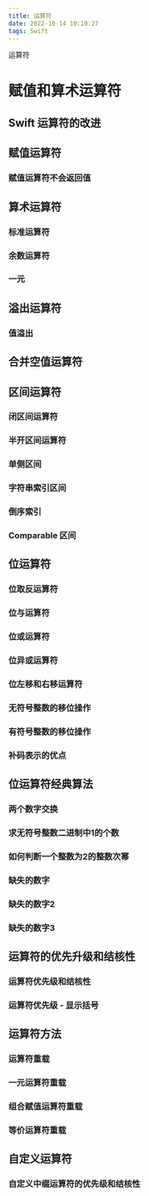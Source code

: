 ```yaml
---
title: 运算符
date: 2022-10-14 10:19:27
tags: Swift
---
```


运算符

<!-- more -->

# 赋值和算术运算符

## Swift 运算符的改进

## 赋值运算符

### 赋值运算符不会返回值

## 算术运算符

### 标准运算符

### 余数运算符

### 一元

## 溢出运算符

### 值溢出

## 合并空值运算符

## 区间运算符

### 闭区间运算符

### 半开区间运算符

### 单侧区间

### 字符串索引区间

### 倒序索引

### Comparable 区间

## 位运算符

### 位取反运算符

### 位与运算符

### 位或运算符

### 位异或运算符

### 位左移和右移运算符

### 无符号整数的移位操作

### 有符号整数的移位操作

### 补码表示的优点

## 位运算符经典算法

### 两个数字交换

### 求无符号整数二进制中1的个数

### 如何判断一个整数为2的整数次幂

### 缺失的数字

### 缺失的数字2

### 缺失的数字3

## 运算符的优先升级和结核性

### 运算符优先级和结核性

### 运算符优先级 - 显示括号

## 运算符方法

### 运算符重载

### 一元运算符重载

### 组合赋值运算符重载

### 等价运算符重载

## 自定义运算符

### 自定义中缀运算符的优先级和结核性

